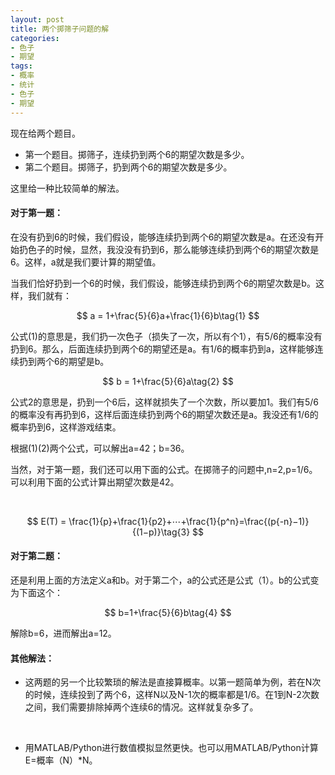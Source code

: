 ```yaml
---
layout: post
title: 两个掷筛子问题的解
categories:
- 色子
- 期望
tags:
- 概率
- 统计
- 色子
- 期望
---
```


现在给两个题目。

* 第一个题目。掷筛子，连续扔到两个6的期望次数是多少。
* 第二个题目。掷筛子，扔到两个6的期望次数是多少。

这里给一种比较简单的解法。

#### 对于第一题：

在没有扔到6的时候，我们假设，能够连续扔到两个6的期望次数是a。在还没有开始扔色子的时候，显然，我没没有扔到6，那么能够连续扔到两个6的期望次数是6。这样，a就是我们要计算的期望值。

当我们恰好扔到一个6的时候，我们假设，能够连续扔到两个6的期望次数是b。这样，我们就有：



$$
a = 1+\frac{5}{6}a+\frac{1}{6}b\tag{1}
$$

公式(1)的意思是，我们扔一次色子（损失了一次，所以有个1），有5/6的概率没有扔到6。那么，后面连续扔到两个6的期望还是a。有1/6的概率扔到a，这样能够连续扔到两个6的期望是b。

$$
b = 1+\frac{5}{6}a\tag{2}
$$

公式2的意思是，扔到一个6后，这样就损失了一个次数，所以要加1。我们有5/6的概率没有再扔到6，这样后面连续扔到两个6的期望次数还是a。我没还有1/6的概率扔到6，这样游戏结束。

根据(1)(2)两个公式，可以解出a=42；b=36。

当然，对于第一题，我们还可以用下面的公式。在掷筛子的问题中,n=2,p=1/6。可以利用下面的公式计算出期望次数是42。

​

$$
E(T) = \frac{1}{p}+\frac{1}{p2}+⋯+\frac{1}{p^n}=\frac{(p{-n}−1)}{(1−p)}\tag{3}
$$

#### 对于第二题：

还是利用上面的方法定义a和b。对于第二个，a的公式还是公式（1）。b的公式变为下面这个：

$$
b=1+\frac{5}{6}b\tag{4}
$$

解除b=6，进而解出a=12。

#### 其他解法：

* 这两题的另一个比较繁琐的解法是直接算概率。以第一题简单为例，若在N次的时候，连续投到了两个6，这样N以及N-1次的概率都是1/6。在1到N-2次数之间，我们需要排除掉两个连续6的情况。这样就复杂多了。
  
  ​
  
* 用MATLAB/Python进行数值模拟显然更快。也可以用MATLAB/Python计算E=概率（N）*N。
